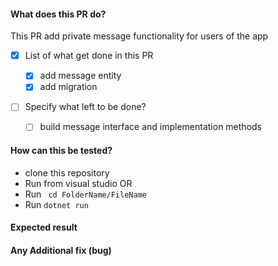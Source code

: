 #### What does this PR do?
This PR add private message functionality for users of the app

- [x] List of what get done in this PR

     - [x] add message entity
     - [x] add migration

- [ ] Specify what left to be done?
    - [ ] build message interface and implementation methods

#### How can this be tested?
* clone this repository
* Run from visual studio OR
* Run ` cd FolderName/FileName` 
* Run `dotnet run` 

#### Expected result

#### Any Additional fix (bug)
